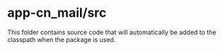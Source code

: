 # app-cn_mail/src

This folder contains source code that will automatically be added to the classpath when
the package is used.
